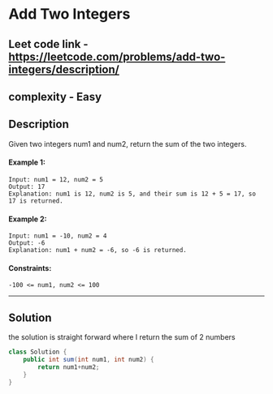 # Add Two Integers

## Leet code link - https://leetcode.com/problems/add-two-integers/description/

## complexity - Easy

## Description
Given two integers num1 and num2, return the sum of the two integers.
 

#### Example 1:
```
Input: num1 = 12, num2 = 5
Output: 17
Explanation: num1 is 12, num2 is 5, and their sum is 12 + 5 = 17, so 17 is returned.
```
#### Example 2:
```
Input: num1 = -10, num2 = 4
Output: -6
Explanation: num1 + num2 = -6, so -6 is returned.
 ```

#### Constraints:
```
-100 <= num1, num2 <= 100
```
---
## Solution
the solution is straight forward where I return the sum of 2 numbers
```java
class Solution {
    public int sum(int num1, int num2) {
        return num1+num2;
    }
}
```
